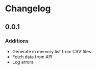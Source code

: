 # Changelog

## 0.0.1

### Additions

- Generate in memory list from CSV files.
- Fetch data from API
- Log errors
